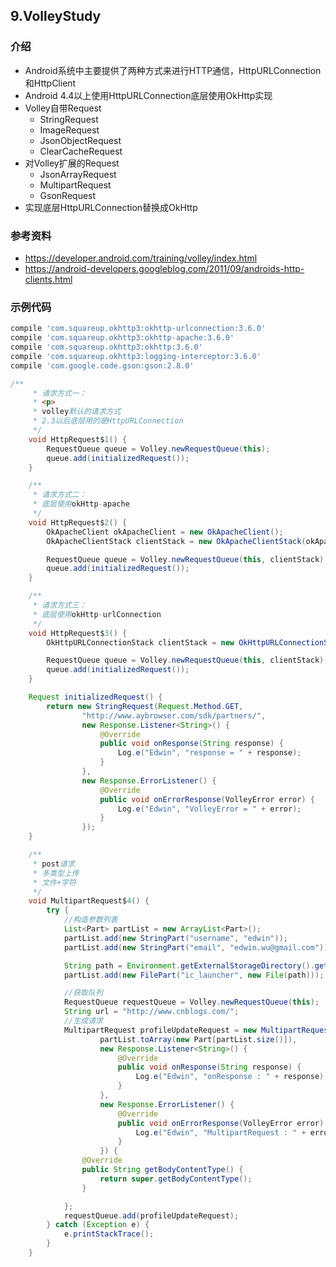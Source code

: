 ## 9.VolleyStudy

### 介绍

* Android系统中主要提供了两种方式来进行HTTP通信，HttpURLConnection和HttpClient
* Android 4.4以上使用HttpURLConnection底层使用OkHttp实现
* Volley自带Request
	* StringRequest
	* ImageRequest
	* JsonObjectRequest
	* ClearCacheRequest
* 对Volley扩展的Request
	* JsonArrayRequest
	* MultipartRequest
	* GsonRequest
* 实现底层HttpURLConnection替换成OkHttp

### 参考资料
* <a target="_blank" href="https://developer.android.com/training/volley/index.html">https://developer.android.com/training/volley/index.html</a>
* <a target="_blank" href="https://android-developers.googleblog.com/2011/09/androids-http-clients.html">https://android-developers.googleblog.com/2011/09/androids-http-clients.html</a>

### 示例代码



```gradle
compile 'com.squareup.okhttp3:okhttp-urlconnection:3.6.0'
compile 'com.squareup.okhttp3:okhttp-apache:3.6.0'
compile 'com.squareup.okhttp3:okhttp:3.6.0'
compile 'com.squareup.okhttp3:logging-interceptor:3.6.0'
compile 'com.google.code.gson:gson:2.8.0'
```

```java
/**
     * 请求方式一：
     * <p>
     * volley默认的请求方式
     * 2.3以后底层用的是HttpURLConnection
     */
    void HttpRequest$1() {
        RequestQueue queue = Volley.newRequestQueue(this);
        queue.add(initializedRequest());
    }

    /**
     * 请求方式二：
     * 底层使用okHttp-apache
     */
    void HttpRequest$2() {
        OkApacheClient okApacheClient = new OkApacheClient();
        OkApacheClientStack clientStack = new OkApacheClientStack(okApacheClient);

        RequestQueue queue = Volley.newRequestQueue(this, clientStack);
        queue.add(initializedRequest());
    }

    /**
     * 请求方式三：
     * 底层使用okHttp-urlConnection
     */
    void HttpRequest$3() {
        OkHttpURLConnectionStack clientStack = new OkHttpURLConnectionStack();

        RequestQueue queue = Volley.newRequestQueue(this, clientStack);
        queue.add(initializedRequest());
    }

    Request initializedRequest() {
        return new StringRequest(Request.Method.GET,
                "http://www.aybrowser.com/sdk/partners/",
                new Response.Listener<String>() {
                    @Override
                    public void onResponse(String response) {
                        Log.e("Edwin", "response = " + response);
                    }
                },
                new Response.ErrorListener() {
                    @Override
                    public void onErrorResponse(VolleyError error) {
                        Log.e("Edwin", "VolleyError = " + error);
                    }
                });
    }

    /**
     * post请求
     * 多类型上传
     * 文件+字符
     */
    void MultipartRequest$4() {
        try {
            //构造参数列表
            List<Part> partList = new ArrayList<Part>();
            partList.add(new StringPart("username", "edwin"));
            partList.add(new StringPart("email", "edwin.wu@gmail.com"));

            String path = Environment.getExternalStorageDirectory().getAbsolutePath() + "/ic_launcher.png";
            partList.add(new FilePart("ic_launcher", new File(path)));

            //获取队列
            RequestQueue requestQueue = Volley.newRequestQueue(this);
            String url = "http://www.cnblogs.com/";
            //生成请求
            MultipartRequest profileUpdateRequest = new MultipartRequest(url,
                    partList.toArray(new Part[partList.size()]),
                    new Response.Listener<String>() {
                        @Override
                        public void onResponse(String response) {
                            Log.e("Edwin", "onResponse : " + response);
                        }
                    },
                    new Response.ErrorListener() {
                        @Override
                        public void onErrorResponse(VolleyError error) {
                            Log.e("Edwin", "MultipartRequest : " + error.getMessage(), error);
                        }
                    }) {
                @Override
                public String getBodyContentType() {
                    return super.getBodyContentType();
                }

            };
            requestQueue.add(profileUpdateRequest);
        } catch (Exception e) {
            e.printStackTrace();
        }
    }
```